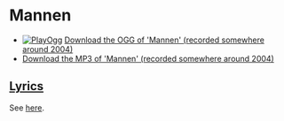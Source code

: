 # Mannen

 * [![PlayOgg](http://static.fsf.org/playogg/Play_ogg_80x15.png "I support PlayOgg!")](http://playogg.org) [Download the OGG of 'Mannen' (recorded somewhere around 2004)](http://www.richelbilderbeek.nl/CD03_13Mannen.ogg)
 * [Download the MP3 of 'Mannen' (recorded somewhere around 2004)](http://www.richelbilderbeek.nl/CD03_13Mannen.mp3)

## [Lyrics](22_mannen.txt)

See [here](22_mannen.txt).
